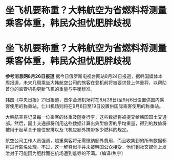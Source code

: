 # 坐飞机要称重？大韩航空为省燃料将测量乘客体重，韩民众担忧肥胖歧视

# 坐飞机要称重？大韩航空为省燃料将测量乘客体重，韩民众担忧肥胖歧视

**参考消息网8月26日报道**
据今日俄罗斯电视台网站8月24日报道，据韩国媒体本周报道，未来几周乘坐大韩航空公司的旅客在登机前将被要求登上体重秤，以帮助首尔的监管机构更新飞机的重量与平衡标准。

韩国《中央日报》21日报道，首尔金浦机场将在8月28日t至9月6日设置供国内乘客使用的称重站，仁川机场则将在9月8日至19日设置供国际乘客使用的称重站。

大韩航空将记录每一位乘客的体重及随身行李，这些数据将被提交给韩国国土交通部。然后，国土交通部将利用这些数据计算出典型旅客的平均重量，得到的数值将被用于起草关于座位安排以及飞机应额外携带多少燃料的规定。

航空公司工作人员强调，超重乘客将无需缴纳额外费用，而且收集到的所有数据都将进行匿名处理。不过，这一解释似乎并未被韩国公众接受，他们到社交媒体上发泄对于可能因为肥胖而在机场遭到羞辱的不满。（编译/焦宇）

